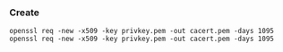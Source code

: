 
### Create ###

    openssl req -new -x509 -key privkey.pem -out cacert.pem -days 1095
    openssl req -new -x509 -key privkey.pem -out cacert.pem -days 1095  